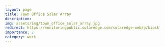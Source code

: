 ```yaml
---
layout: page
title: Town Office Solar Array
description: 
img: assets/img/town_office_solar_array.jpg
redirect: https://monitoringpublic.solaredge.com/solaredge-web/p/kiosk?guid=57879fa2-fd2d-466d-a26c-cc7e4f42ba27
importance: 2
category: work
---
```

